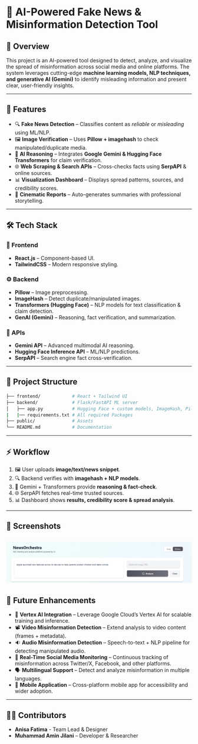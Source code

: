 # 📰 AI-Powered Fake News & Misinformation Detection Tool

## 📌 Overview
This project is an AI-powered tool designed to detect, analyze, and visualize the spread of misinformation across social media and online platforms. The system leverages cutting-edge **machine learning models, NLP techniques, and generative AI (Gemini)** to identify misleading information and present clear, user-friendly insights.

---

## 🚀 Features
- 🔍 **Fake News Detection** – Classifies content as *reliable* or *misleading* using ML/NLP.  
- 🖼 **Image Verification** – Uses **Pillow + imagehash** to check manipulated/duplicate media.  
- 🤖 **AI Reasoning** – Integrates **Google Gemini & Hugging Face Transformers** for claim verification.  
- 🌐 **Web Scraping & Search APIs** – Cross-checks facts using **SerpAPI** & online sources.  
- 📊 **Visualization Dashboard** – Displays spread patterns, sources, and credibility scores.  
- 🎥 **Cinematic Reports** – Auto-generates summaries with professional storytelling.  

---

## 🛠️ Tech Stack

### 🎨 Frontend
- **React.js** – Component-based UI.  
- **TailwindCSS** – Modern responsive styling.  

### ⚙️ Backend
- **Pillow** – Image preprocessing.  
- **ImageHash** – Detect duplicate/manipulated images.  
- **Transformers (Hugging Face)** – NLP models for text classification & claim detection.  
- **GenAI (Gemini)** – Reasoning, fact verification, and summarization.  

### 🔗 APIs
- **Gemini API** – Advanced multimodal AI reasoning.  
- **Hugging Face Inference API** – ML/NLP predictions.  
- **SerpAPI** – Search engine fact cross-verification.  

---

## 📂 Project Structure
```bash
├── frontend/            # React + Tailwind UI
├── backend/             # Flask/FastAPI ML server
│   ├── app.py           # Hugging Face + custom models, ImageHash, Pillow, parsing tools, Genai
|   |── requirements.txt # All required Packages
├── public/              # Assets
└── README.md            # Documentation
```


---

## ⚡ Workflow
1. 🖼 User uploads **image/text/news snippet**.  
2. 🔍 Backend verifies with **imagehash + NLP models**.  
3. 🤖 Gemini + Transformers provide **reasoning & fact-check**.  
4. 🌐 SerpAPI fetches real-time trusted sources.  
5. 📊 Dashboard shows **results, credibility score & spread analysis**.  

---

## 📸 Screenshots
![Input Fields](https://github.com/mdaminxf/newsorchestra/blob/main/public/image%20(4).png)
---

## 🔮 Future Enhancements
- 🤖 **Vertex AI Integration** – Leverage Google Cloud’s Vertex AI for scalable training and inference.  
- 📽️ **Video Misinformation Detection** – Extend analysis to video content (frames + metadata).  
- 🔉 **Audio Misinformation Detection** – Speech-to-text + NLP pipeline for detecting manipulated audio.  
- 📡 **Real-Time Social Media Monitoring** – Continuous tracking of misinformation across Twitter/X, Facebook, and other platforms.  
- 🗣 **Multilingual Support** – Detect and analyze misinformation in multiple languages.  
- 📱 **Mobile Application** – Cross-platform mobile app for accessibility and wider adoption.  


---

## 👨‍💻 Contributors
- **Anisa Fatima** - Team Lead & Designer
- **Muhammad Amin Jilani** – Developer & Researcher  
